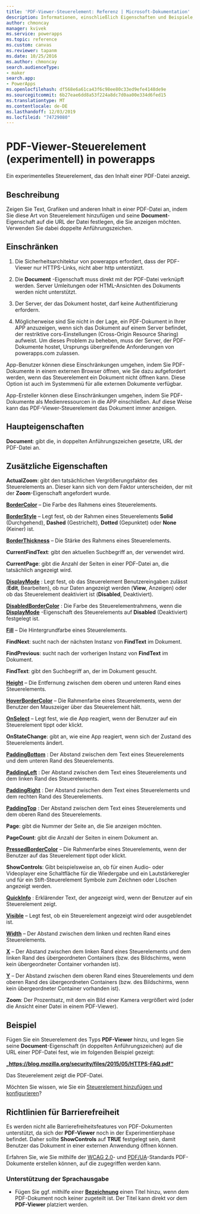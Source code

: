 ```yaml
---
title: 'PDF-Viewer-Steuerelement: Referenz | Microsoft-Dokumentation'
description: Informationen, einschließlich Eigenschaften und Beispiele, zum PDF-Viewer-Steuerelement
author: chmoncay
manager: kvivek
ms.service: powerapps
ms.topic: reference
ms.custom: canvas
ms.reviewer: tapanm
ms.date: 10/25/2016
ms.author: chmoncay
search.audienceType:
- maker
search.app:
- PowerApps
ms.openlocfilehash: df568e6a61ca43f6c98ee80c33ed9efe4148de9e
ms.sourcegitcommit: 6b27eae6dd8a53f224a8dc7d0aa00e334d6fed15
ms.translationtype: MT
ms.contentlocale: de-DE
ms.lasthandoff: 12/03/2019
ms.locfileid: "74729080"
---
```

# <a name="pdf-viewer-control-experimental-in-power-apps"></a>PDF-Viewer-Steuerelement (experimentell) in powerapps
Ein experimentelles Steuerelement, das den Inhalt einer PDF-Datei anzeigt.

## <a name="description"></a>Beschreibung
Zeigen Sie Text, Grafiken und anderen Inhalt in einer PDF-Datei an, indem Sie diese Art von Steuerelement hinzufügen und seine **Document**-Eigenschaft auf die URL der Datei festlegen, die Sie anzeigen möchten. Verwenden Sie dabei doppelte Anführungszeichen.

## <a name="limitations"></a>Einschränken
1. Die Sicherheitsarchitektur von powerapps erfordert, dass der PDF-Viewer nur HTTPS-Links, nicht aber http unterstützt.  

2. Die **Document** -Eigenschaft muss direkt mit der PDF-Datei verknüpft werden. Server Umleitungen oder HTML-Ansichten des Dokuments werden nicht unterstützt.

3. Der Server, der das Dokument hostet, darf keine Authentifizierung erfordern.

4. Möglicherweise sind Sie nicht in der Lage, ein PDF-Dokument in Ihrer APP anzuzeigen, wenn sich das Dokument auf einem Server befindet, der restriktive cors-Einstellungen (Cross-Origin Resource Sharing) aufweist. Um dieses Problem zu beheben, muss der Server, der PDF-Dokumente hostet, Ursprungs übergreifende Anforderungen von powerapps.com zulassen.

App-Benutzer können diese Einschränkungen umgehen, indem Sie PDF-Dokumente in einem externen Browser öffnen, wie Sie dazu aufgefordert werden, wenn das Steuerelement ein Dokument nicht öffnen kann. Diese Option ist auch im Systemmenü für alle externen Dokumente verfügbar.

App-Ersteller können diese Einschränkungen umgehen, indem Sie PDF-Dokumente als Medienressourcen in die APP einschließen. Auf diese Weise kann das PDF-Viewer-Steuerelement das Dokument immer anzeigen.

## <a name="key-properties"></a>Haupteigenschaften
**Document**: gibt die, in doppelten Anführungszeichen gesetzte, URL der PDF-Datei an.

## <a name="additional-properties"></a>Zusätzliche Eigenschaften
**ActualZoom**: gibt den tatsächlichen Vergrößerungsfaktor des Steuerelements an. Dieser kann sich von dem Faktor unterscheiden, der mit der **Zoom**-Eigenschaft angefordert wurde.

**[BorderColor](properties-color-border.md)** – Die Farbe des Rahmens eines Steuerelements.

**[BorderStyle](properties-color-border.md)** – Legt fest, ob der Rahmen eines Steuerelements **Solid** (Durchgehend), **Dashed** (Gestrichelt), **Dotted** (Gepunktet) oder **None** (Keiner) ist.

**[BorderThickness](properties-color-border.md)** – Die Stärke des Rahmens eines Steuerelements.

**CurrentFindText**: gibt den aktuellen Suchbegriff an, der verwendet wird.

**CurrentPage**: gibt die Anzahl der Seiten in einer PDF-Datei an, die tatsächlich angezeigt wird.

**[DisplayMode](properties-core.md)** : Legt fest, ob das Steuerelement Benutzereingaben zulässt (**Edit**, Bearbeiten), ob nur Daten angezeigt werden (**View**, Anzeigen) oder ob das Steuerelement deaktiviert ist (**Disabled**, Deaktiviert).

**[DisabledBorderColor](properties-color-border.md)** : Die Farbe des Steuerelementrahmens, wenn die **[DisplayMode](properties-core.md)** -Eigenschaft des Steuerelements auf **Disabled** (Deaktiviert) festgelegt ist.

**[Fill](properties-color-border.md)** – Die Hintergrundfarbe eines Steuerelements.

**FindNext**: sucht nach der nächsten Instanz von **FindText** im Dokument.

**FindPrevious**: sucht nach der vorherigen Instanz von **FindText** im Dokument.

**FindText**: gibt den Suchbegriff an, der im Dokument gesucht.

**[Height](properties-size-location.md)** – Die Entfernung zwischen dem oberen und unteren Rand eines Steuerelements.

**[HoverBorderColor](properties-color-border.md)** – Die Rahmenfarbe eines Steuerelements, wenn der Benutzer den Mauszeiger über das Steuerelement hält.

**[OnSelect](properties-core.md)** – Legt fest, wie die App reagiert, wenn der Benutzer auf ein Steuerelement tippt oder klickt.

**OnStateChange**: gibt an, wie eine App reagiert, wenn sich der Zustand des Steuerelements ändert.

**[PaddingBottom](properties-size-location.md)** : Der Abstand zwischen dem Text eines Steuerelements und dem unteren Rand des Steuerelements.

**[PaddingLeft](properties-size-location.md)** : Der Abstand zwischen dem Text eines Steuerelements und dem linken Rand des Steuerelements.

**[PaddingRight](properties-size-location.md)** : Der Abstand zwischen dem Text eines Steuerelements und dem rechten Rand des Steuerelements.

**[PaddingTop](properties-size-location.md)** : Der Abstand zwischen dem Text eines Steuerelements und dem oberen Rand des Steuerelements.

**Page**: gibt die Nummer der Seite an, die Sie anzeigen möchten.

**PageCount**: gibt die Anzahl der Seiten in einem Dokument an.

**[PressedBorderColor](properties-color-border.md)** – Die Rahmenfarbe eines Steuerelements, wenn der Benutzer auf das Steuerelement tippt oder klickt.

**ShowControls**: Gibt beispielsweise an, ob für einen Audio- oder Videoplayer eine Schaltfläche für die Wiedergabe und ein Lautstärkeregler und für ein Stift-Steuerelement Symbole zum Zeichnen oder Löschen angezeigt werden.

**[QuickInfo](properties-core.md)** : Erklärender Text, der angezeigt wird, wenn der Benutzer auf ein Steuerelement zeigt.

**[Visible](properties-core.md)** – Legt fest, ob ein Steuerelement angezeigt wird oder ausgeblendet ist.

**[Width](properties-size-location.md)** – Der Abstand zwischen dem linken und rechten Rand eines Steuerelements.

**[X](properties-size-location.md)** – Der Abstand zwischen dem linken Rand eines Steuerelements und dem linken Rand des übergeordneten Containers (bzw. des Bildschirms, wenn kein übergeordneter Container vorhanden ist).

**[Y](properties-size-location.md)** – Der Abstand zwischen dem oberen Rand eines Steuerelements und dem oberen Rand des übergeordneten Containers (bzw. des Bildschirms, wenn kein übergeordneter Container vorhanden ist).

**Zoom**: Der Prozentsatz, mit dem ein Bild einer Kamera vergrößert wird (oder die Ansicht einer Datei in einem PDF-Viewer).

## <a name="example"></a>Beispiel

Fügen Sie ein Steuerelement des Typs **PDF-Viewer** hinzu, und legen Sie seine **Document**-Eigenschaft (in doppelten Anführungszeichen) auf die URL einer PDF-Datei fest, wie im folgenden Beispiel gezeigt:

  **„https://blog.mozilla.org/security/files/2015/05/HTTPS-FAQ.pdf“**

Das Steuerelement zeigt die PDF-Datei.

Möchten Sie wissen, wie Sie ein [Steuerelement hinzufügen und konfigurieren](../add-configure-controls.md)?

## <a name="accessibility-guidelines"></a>Richtlinien für Barrierefreiheit

Es werden nicht alle Barrierefreiheitsfeatures von PDF-Dokumenten unterstützt, da sich der **PDF-Viewer** noch in der Experimentierphase befindet. Daher sollte **ShowControls** auf **TRUE** festgelegt sein, damit Benutzer das Dokument in einer externen Anwendung öffnen können.

Erfahren Sie, wie Sie mithilfe der [WCAG 2.0](https://www.w3.org/TR/WCAG-TECHS/pdf.html)- und [PDF/UA](https://www.pdfa.org/pdfua-the-iso-standard-for-universal-accessibility/)-Standards PDF-Dokumente erstellen können, auf die zugegriffen werden kann.

### <a name="screen-reader-support"></a>Unterstützung der Sprachausgabe
* Fügen Sie ggf. mithilfe einer **[Bezeichnung](control-text-box.md)** einen Titel hinzu, wenn dem PDF-Dokument noch keiner zugeteilt ist. Der Titel kann direkt vor dem **PDF-Viewer** platziert werden.
